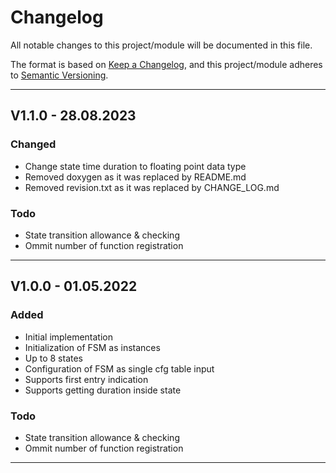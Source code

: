 # Changelog
All notable changes to this project/module will be documented in this file.

The format is based on [Keep a Changelog](https://keepachangelog.com/en/1.0.0/),
and this project/module adheres to [Semantic Versioning](https://semver.org/spec/v2.0.0.html).

---
## V1.1.0 - 28.08.2023

### Changed
 - Change state time duration to floating point data type 
 - Removed doxygen as it was replaced by README.md
 - Removed revision.txt as it was replaced by CHANGE_LOG.md

### Todo
 - State transition allowance & checking
 - Ommit number of function registration

---
## V1.0.0 - 01.05.2022

### Added
 - Initial implementation
 - Initialization of FSM as instances
 - Up to 8 states
 - Configuration of FSM as single cfg table input
 - Supports first entry indication
 - Supports getting duration inside state

### Todo
 - State transition allowance & checking
 - Ommit number of function registration

---
